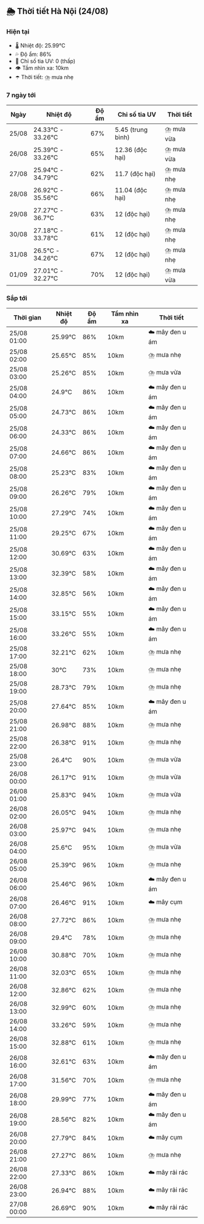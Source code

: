 ## 🌦️ Thời tiết Hà Nội (24/08)

### Hiện tại

- 🌡️ Nhiệt độ: 25.99℃
- 💦 Độ ẩm: 86%
- 🌟 Chỉ số tia UV: 0 (thấp)
- 👁️ Tầm nhìn xa: 10km
- ☂️ Thời tiết: ⛈️ mưa nhẹ

### 7 ngày tới

| Ngày | Nhiệt độ | Độ ẩm | Chỉ số tia UV | Thời tiết |
| --- | --- | --- | --- | --- |
| 25/08 | 24.33℃ - 33.26℃ | 67% | 5.45 (trung bình) | ⛈️ mưa vừa |
| 26/08 | 25.39℃ - 33.26℃ | 65% | 12.36 (độc hại) | ⛈️ mưa vừa |
| 27/08 | 25.94℃ - 34.79℃ | 62% | 11.7 (độc hại) | ⛈️ mưa nhẹ |
| 28/08 | 26.92℃ - 35.56℃ | 66% | 11.04 (độc hại) | ⛈️ mưa nhẹ |
| 29/08 | 27.27℃ - 36.7℃ | 63% | 12 (độc hại) | ⛈️ mưa nhẹ |
| 30/08 | 27.18℃ - 33.78℃ | 61% | 12 (độc hại) | ⛈️ mưa nhẹ |
| 31/08 | 26.5℃ - 34.26℃ | 67% | 12 (độc hại) | ⛈️ mưa nhẹ |
| 01/09 | 27.01℃ - 32.27℃ | 70% | 12 (độc hại) | ⛈️ mưa vừa |

### Sắp tới

| Thời gian | Nhiệt độ | Độ ẩm | Tầm nhìn xa | Thời tiết |
| --- | --- | --- | --- | --- |
| 25/08 01:00 | 25.99℃ | 86% | 10km | ☁️ mây đen u ám |
| 25/08 02:00 | 25.65℃ | 85% | 10km | ⛈️ mưa nhẹ |
| 25/08 03:00 | 25.26℃ | 85% | 10km | ⛈️ mưa vừa |
| 25/08 04:00 | 24.9℃ | 86% | 10km | ☁️ mây đen u ám |
| 25/08 05:00 | 24.73℃ | 86% | 10km | ☁️ mây đen u ám |
| 25/08 06:00 | 24.33℃ | 86% | 10km | ☁️ mây đen u ám |
| 25/08 07:00 | 24.66℃ | 86% | 10km | ☁️ mây đen u ám |
| 25/08 08:00 | 25.23℃ | 83% | 10km | ☁️ mây đen u ám |
| 25/08 09:00 | 26.26℃ | 79% | 10km | ☁️ mây đen u ám |
| 25/08 10:00 | 27.29℃ | 74% | 10km | ☁️ mây đen u ám |
| 25/08 11:00 | 29.25℃ | 67% | 10km | ☁️ mây đen u ám |
| 25/08 12:00 | 30.69℃ | 63% | 10km | ☁️ mây đen u ám |
| 25/08 13:00 | 32.39℃ | 58% | 10km | ☁️ mây đen u ám |
| 25/08 14:00 | 32.85℃ | 56% | 10km | ☁️ mây đen u ám |
| 25/08 15:00 | 33.15℃ | 55% | 10km | ☁️ mây đen u ám |
| 25/08 16:00 | 33.26℃ | 55% | 10km | ☁️ mây đen u ám |
| 25/08 17:00 | 32.21℃ | 62% | 10km | ⛈️ mưa nhẹ |
| 25/08 18:00 | 30℃ | 73% | 10km | ⛈️ mưa nhẹ |
| 25/08 19:00 | 28.73℃ | 79% | 10km | ⛈️ mưa nhẹ |
| 25/08 20:00 | 27.64℃ | 85% | 10km | ☁️ mây đen u ám |
| 25/08 21:00 | 26.98℃ | 88% | 10km | ⛈️ mưa nhẹ |
| 25/08 22:00 | 26.38℃ | 91% | 10km | ⛈️ mưa nhẹ |
| 25/08 23:00 | 26.4℃ | 90% | 10km | ⛈️ mưa vừa |
| 26/08 00:00 | 26.17℃ | 91% | 10km | ⛈️ mưa vừa |
| 26/08 01:00 | 25.83℃ | 94% | 10km | ⛈️ mưa vừa |
| 26/08 02:00 | 26.05℃ | 94% | 10km | ⛈️ mưa nhẹ |
| 26/08 03:00 | 25.97℃ | 94% | 10km | ⛈️ mưa nhẹ |
| 26/08 04:00 | 25.6℃ | 95% | 10km | ⛈️ mưa vừa |
| 26/08 05:00 | 25.39℃ | 96% | 10km | ⛈️ mưa nhẹ |
| 26/08 06:00 | 25.46℃ | 96% | 10km | ☁️ mây đen u ám |
| 26/08 07:00 | 26.46℃ | 91% | 10km | ☁️ mây cụm |
| 26/08 08:00 | 27.72℃ | 86% | 10km | ⛈️ mưa nhẹ |
| 26/08 09:00 | 29.4℃ | 78% | 10km | ⛈️ mưa nhẹ |
| 26/08 10:00 | 30.88℃ | 70% | 10km | ⛈️ mưa nhẹ |
| 26/08 11:00 | 32.03℃ | 65% | 10km | ⛈️ mưa nhẹ |
| 26/08 12:00 | 32.86℃ | 62% | 10km | ⛈️ mưa nhẹ |
| 26/08 13:00 | 32.99℃ | 60% | 10km | ⛈️ mưa nhẹ |
| 26/08 14:00 | 33.26℃ | 59% | 10km | ⛈️ mưa nhẹ |
| 26/08 15:00 | 32.88℃ | 61% | 10km | ⛈️ mưa nhẹ |
| 26/08 16:00 | 32.61℃ | 63% | 10km | ☁️ mây đen u ám |
| 26/08 17:00 | 31.56℃ | 70% | 10km | ⛈️ mưa nhẹ |
| 26/08 18:00 | 29.99℃ | 77% | 10km | ☁️ mây đen u ám |
| 26/08 19:00 | 28.56℃ | 82% | 10km | ☁️ mây đen u ám |
| 26/08 20:00 | 27.79℃ | 84% | 10km | ☁️ mây cụm |
| 26/08 21:00 | 27.27℃ | 86% | 10km | ⛈️ mưa nhẹ |
| 26/08 22:00 | 27.33℃ | 86% | 10km | ☁️ mây rải rác |
| 26/08 23:00 | 26.94℃ | 88% | 10km | ☁️ mây rải rác |
| 27/08 00:00 | 26.69℃ | 90% | 10km | ☁️ mây rải rác |

